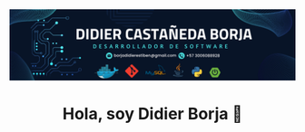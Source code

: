 <div id="banner"align="center">
<img src="./Banner.png"/>
</div>

<h1 align="center">Hola, soy Didier Borja 👋</h1>

